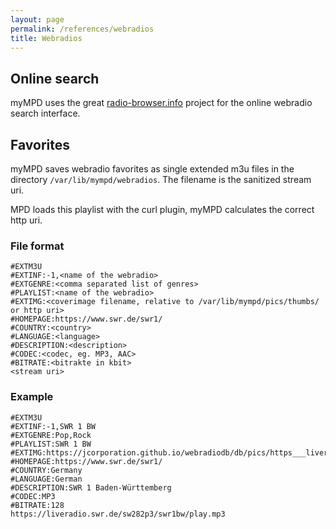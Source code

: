 ```yaml
---
layout: page
permalink: /references/webradios
title: Webradios
---
```


## Online search

myMPD uses the great [radio-browser.info](https://www.radio-browser.info/) project for the online webradio search interface.

## Favorites

myMPD saves webradio favorites as single extended m3u files in the directory `/var/lib/mympd/webradios`. The filename is the sanitized stream uri.

MPD loads this playlist with the curl plugin, myMPD calculates the correct http uri.

### File format

```
#EXTM3U
#EXTINF:-1,<name of the webradio>
#EXTGENRE:<comma separated list of genres>
#PLAYLIST:<name of the webradio>
#EXTIMG:<coverimage filename, relative to /var/lib/mympd/pics/thumbs/ or http uri>
#HOMEPAGE:https://www.swr.de/swr1/
#COUNTRY:<country>
#LANGUAGE:<language>
#DESCRIPTION:<description>
#CODEC:<codec, eg. MP3, AAC>
#BITRATE:<bitrakte in kbit>
<stream uri>
```

### Example

```
#EXTM3U
#EXTINF:-1,SWR 1 BW
#EXTGENRE:Pop,Rock
#PLAYLIST:SWR 1 BW
#EXTIMG:https://jcorporation.github.io/webradiodb/db/pics/https___liveradio_swr_de_sw282p3_swr1bw_play_mp3.webp
#HOMEPAGE:https://www.swr.de/swr1/
#COUNTRY:Germany
#LANGUAGE:German
#DESCRIPTION:SWR 1 Baden-Württemberg
#CODEC:MP3
#BITRATE:128
https://liveradio.swr.de/sw282p3/swr1bw/play.mp3

```

